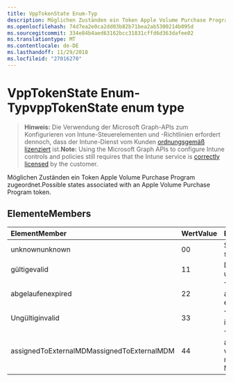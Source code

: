 ```yaml
---
title: VppTokenState Enum-Typ
description: Möglichen Zuständen ein Token Apple Volume Purchase Program zugeordnet.
ms.openlocfilehash: 74d7ea2e0ca2dd03b82b71bea2ab5300214b095d
ms.sourcegitcommit: 334e84b4aed63162bcc31831cffd6d363dafee02
ms.translationtype: MT
ms.contentlocale: de-DE
ms.lasthandoff: 11/29/2018
ms.locfileid: "27016270"
---
```

# <a name="vpptokenstate-enum-type"></a><span data-ttu-id="90eb8-103">VppTokenState Enum-Typ</span><span class="sxs-lookup"><span data-stu-id="90eb8-103">vppTokenState enum type</span></span>

> <span data-ttu-id="90eb8-104">**Hinweis:** Die Verwendung der Microsoft Graph-APIs zum Konfigurieren von Intune-Steuerelementen und -Richtlinien erfordert dennoch, dass der Intune-Dienst vom Kunden [ordnungsgemäß lizenziert](https://go.microsoft.com/fwlink/?linkid=839381) ist.</span><span class="sxs-lookup"><span data-stu-id="90eb8-104">**Note:** Using the Microsoft Graph APIs to configure Intune controls and policies still requires that the Intune service is [correctly licensed](https://go.microsoft.com/fwlink/?linkid=839381) by the customer.</span></span>

<span data-ttu-id="90eb8-105">Möglichen Zuständen ein Token Apple Volume Purchase Program zugeordnet.</span><span class="sxs-lookup"><span data-stu-id="90eb8-105">Possible states associated with an Apple Volume Purchase Program token.</span></span>
## <a name="members"></a><span data-ttu-id="90eb8-106">Elemente</span><span class="sxs-lookup"><span data-stu-id="90eb8-106">Members</span></span>
|<span data-ttu-id="90eb8-107">Element</span><span class="sxs-lookup"><span data-stu-id="90eb8-107">Member</span></span>|<span data-ttu-id="90eb8-108">Wert</span><span class="sxs-lookup"><span data-stu-id="90eb8-108">Value</span></span>|<span data-ttu-id="90eb8-109">Beschreibung</span><span class="sxs-lookup"><span data-stu-id="90eb8-109">Description</span></span>|
|:---|:---|:---|
|<span data-ttu-id="90eb8-110">unknown</span><span class="sxs-lookup"><span data-stu-id="90eb8-110">unknown</span></span>|<span data-ttu-id="90eb8-111">0</span><span class="sxs-lookup"><span data-stu-id="90eb8-111">0</span></span>|<span data-ttu-id="90eb8-112">Standardzustand.</span><span class="sxs-lookup"><span data-stu-id="90eb8-112">Default state.</span></span>|
|<span data-ttu-id="90eb8-113">gültige</span><span class="sxs-lookup"><span data-stu-id="90eb8-113">valid</span></span>|<span data-ttu-id="90eb8-114">1</span><span class="sxs-lookup"><span data-stu-id="90eb8-114">1</span></span>|<span data-ttu-id="90eb8-115">Das Token ist ungültig.</span><span class="sxs-lookup"><span data-stu-id="90eb8-115">Token is valid.</span></span>|
|<span data-ttu-id="90eb8-116">abgelaufen</span><span class="sxs-lookup"><span data-stu-id="90eb8-116">expired</span></span>|<span data-ttu-id="90eb8-117">2</span><span class="sxs-lookup"><span data-stu-id="90eb8-117">2</span></span>|<span data-ttu-id="90eb8-118">Token ist abgelaufen.</span><span class="sxs-lookup"><span data-stu-id="90eb8-118">Token is expired.</span></span>|
|<span data-ttu-id="90eb8-119">Ungültig</span><span class="sxs-lookup"><span data-stu-id="90eb8-119">invalid</span></span>|<span data-ttu-id="90eb8-120">3</span><span class="sxs-lookup"><span data-stu-id="90eb8-120">3</span></span>|<span data-ttu-id="90eb8-121">Token ist ungültig.</span><span class="sxs-lookup"><span data-stu-id="90eb8-121">Token is invalid.</span></span>|
|<span data-ttu-id="90eb8-122">assignedToExternalMDM</span><span class="sxs-lookup"><span data-stu-id="90eb8-122">assignedToExternalMDM</span></span>|<span data-ttu-id="90eb8-123">4</span><span class="sxs-lookup"><span data-stu-id="90eb8-123">4</span></span>|<span data-ttu-id="90eb8-124">Token wird von einem anderen MDM-Dienst verwaltet.</span><span class="sxs-lookup"><span data-stu-id="90eb8-124">Token is managed by another MDM Service.</span></span>|



